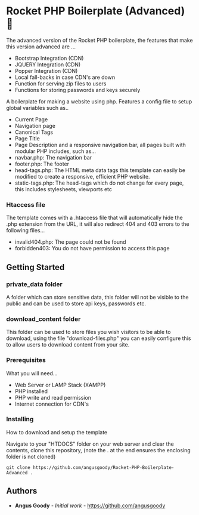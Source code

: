 # Rocket PHP Boilerplate (Advanced) 🚀

The advanced version of the Rocket PHP boilerplate, the features that make this version advanced are ...

- Bootstrap Integration (CDN)
- JQUERY Integration (CDN)
- Popper Integration (CDN)
- Local fall-backs in case CDN's are down
- Function for serving zip files to users
- Functions for storing passwords and keys securely


A boilerplate for making a website using php. Features a config file to setup global variables such as..
- Current Page
- Navigation page
- Canonical Tags
- Page Title
- Page Description
and a responsive navigation bar, all pages built with modular PHP includes, such as...
- navbar.php: The navigation bar
- footer.php: The footer
- head-tags.php: The HTML meta data tags
this template can easily be modified to create a responsive, efficient PHP website.
- static-tags.php: The head-tags which do not change for every page, this includes stylesheets, viewports etc

### Htaccess file
The template comes with a .htaccess file that will automatically hide the .php extension from the URL, it will also redirect 404 and 403 errors to the following files...
- invalid404.php: The page could not be found
- forbidden403: You do not have permission to access this page
## Getting Started

### private_data folder
A folder which can store sensitive data, this folder will not be visible to the public and can be used to store api keys, passwords etc. 

### download_content folder
This folder can be used to store files you wish visitors to be able to download, using the file "download-files.php" you can easily configure this to allow users to download content from your site.

### Prerequisites

What you will need...

- Web Server or LAMP Stack (XAMPP)
- PHP installed
- PHP write and read permission
- Internet connection for CDN's


### Installing

How to download and setup the template

Navigate to your "HTDOCS" folder on your web server and clear the contents, clone this repository, (note the . at the end ensures the enclosing folder is not cloned)

```
git clone https://github.com/angusgoody/Rocket-PHP-Boilerplate-Advanced .
```

## Authors

* **Angus Goody** - *Initial work* - https://github.com/angusgoody



